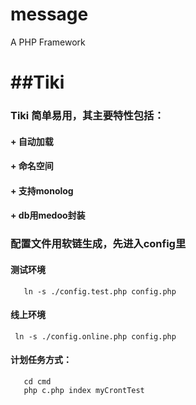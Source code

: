 # message
A PHP Framework


 ##Tiki 
===============

### Tiki 简单易用，其主要特性包括：

 #### + 自动加载 
 #### + 命名空间
 #### + 支持monolog
 #### + db用medoo封装

### 配置文件用软链生成，先进入config里   
 #### 测试环境 
```
   ln -s ./config.test.php config.php 
```

 #### 线上环境
```
 ln -s ./config.online.php config.php 
```
   
 #### 计划任务方式：  
 ```
    cd cmd   
    php c.php index myCrontTest  
 ```
    

